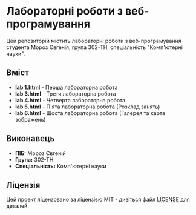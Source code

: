 # Лабораторні роботи з веб-програмування

Цей репозиторій містить лабораторні роботи з веб-програмування студента Мороз Євгенія, група 302-ТН, спеціальність "Комп'ютерні науки".

## Вміст

- **lab 1.html** - Перша лабораторна робота
- **lab 3.html** - Третя лабораторна робота
- **lab 4.html** - Четверта лабораторна робота
- **lab 5.html** - П'ята лабораторна робота (Розклад занять)
- **lab 6.html** - Шоста лабораторна робота (Галерея та карта зображень)

## Виконавець

- **ПІБ:** Мороз Євгеній
- **Група:** 302-ТН
- **Спеціальність:** Комп'ютерні науки

## Ліцензія

Цей проект ліцензовано за ліцензією MIT - дивіться файл [LICENSE](LICENSE) для деталей.
